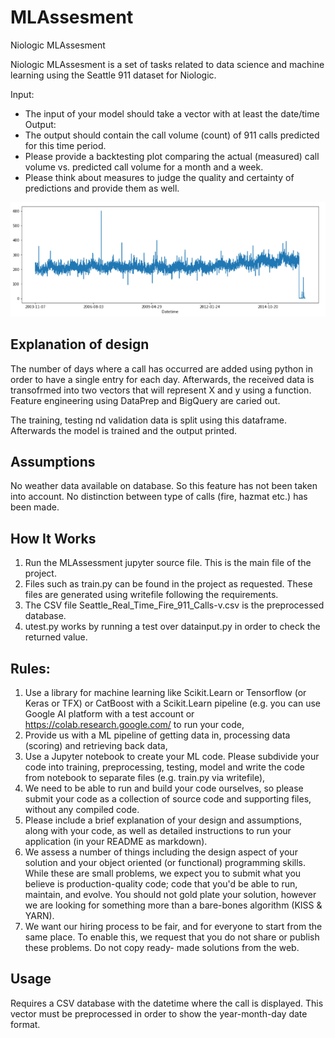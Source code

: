 # MLAssesment
Niologic MLAssesment


Niologic MLAssesment is a set of tasks related to data science and machine learning using 
the Seattle 911 dataset for Niologic.

Input:
* The input of your model should take a vector with at least the date/time
Output:
* The output should contain the call volume (count) of 911 calls predicted for this time period.
* Please  provide a backtesting plot comparing the actual (measured)  call volume vs. predicted call volume for a month and a week.
* Please  think about measures to judge the quality and certainty of predictions  and provide
them as well.

<p align="center">
  <img src="./img/inputdata.png" alt="Size Limit CLI" width="738">
</p>

## Explanation of design 
The number of days where a call has occurred are added using python in order to have a single entry for each day. Afterwards, the received data is transofrmed into two vectors
that will represent X and y using a function. Feature engineering using DataPrep and BigQuery are caried out.


The training, testing nd validation data is split using this dataframe. Afterwards the model is trained and the output printed.

## Assumptions
No weather data available on database. So this feature has not been taken into account.
No distinction between  type of calls (fire, hazmat etc.) has been made.

## How It Works

1. Run the MLAssessment jupyter source file. This is the main file of the project. 
2. Files such as train.py can be found in the project as requested. These files are generated using writefile following the requirements.
3. The CSV file Seattle_Real_Time_Fire_911_Calls-v.csv is the preprocessed database.
4. utest.py works by running a test over datainput.py in order to check the returned value.


## Rules:

1.   Use a library for machine  learning like Scikit.Learn or Tensorflow (or Keras or TFX) or CatBoost with a Scikit.Learn pipeline (e.g. you can use Google AI platform with a test account or  https://colab.research.google.com/ to run your code,
2.   Provide us with a ML pipeline of getting data in, processing data (scoring) and retrieving back data,
3.   Use a Jupyter notebook to create your ML code. Please  subdivide your code into training, preprocessing, testing, model and write the code from notebook to separate files (e.g. train.py via writefile),
4.   We need to be able to run and build your code ourselves,  so please  submit your code as a collection of source  code and supporting files, without any compiled code.
5.   Please  include a brief explanation  of your design and assumptions, along with your code, as
well as detailed instructions  to run your application (in your README as markdown).
6.   We assess a number  of things including the design aspect  of your solution and your object oriented  (or functional) programming  skills. While these  are small problems,  we expect  you to submit what you believe is production-quality  code; code that you'd be able to run, maintain, and evolve. You should not gold plate your solution, however we are looking for something more than a bare-bones algorithm (KISS & YARN).
7.   We want our hiring process to be fair, and for everyone  to start from the same  place. To
enable  this, we request that you do not share  or publish these  problems. Do not copy ready- made solutions from the web. 

## Usage
Requires a CSV database with the datetime where the call is displayed. This vector must be preprocessed in order to show the year-month-day date format.



